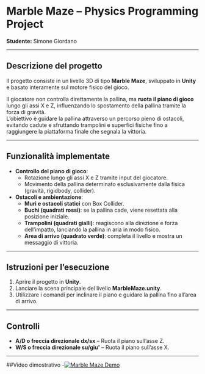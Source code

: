 # Marble Maze – Physics Programming Project
**Studente:** Simone Giordano   

---

## Descrizione del progetto
Il progetto consiste in un livello 3D di tipo **Marble Maze**, sviluppato in **Unity** e basato interamente sul motore fisico del gioco.  

Il giocatore non controlla direttamente la pallina, ma **ruota il piano di gioco** lungo gli assi X e Z, influenzando lo spostamento della pallina tramite la forza di gravità.  
L’obiettivo è guidare la pallina attraverso un percorso pieno di ostacoli, evitando cadute e sfruttando trampolini e superfici fisiche fino a raggiungere la piattaforma finale che segnala la vittoria.  

---

## Funzionalità implementate
- **Controllo del piano di gioco**:
  - Rotazione lungo gli assi X e Z tramite input del giocatore.  
  - Movimento della pallina determinato esclusivamente dalla fisica (gravità, rigidbody, collider).  
- **Ostacoli e ambientazione**:
  - **Muri e ostacoli statici** con Box Collider.  
  - **Buchi (quadrati rossi)**: se la pallina cade, viene resettata alla posizione iniziale.  
  - **Trampolini (quadrati gialli)**: reagiscono alla direzione e forza dell’impatto, lanciando la pallina in aria in modo fisico.  
  - **Area di arrivo (quadrato verde)**: completa il livello e mostra un messaggio di vittoria.  

---

## Istruzioni per l’esecuzione
1. Aprire il progetto in **Unity**.  
2. Lanciare la scena principale del livello **MarbleMaze.unity**.  
3. Utilizzare i comandi per inclinare il piano e guidare la pallina fino all’area di arrivo.  

---

## Controlli
- **A/D o freccia direzionale dx/sx** – Ruota il piano sull’asse Z.  
- **W/S o freccia direzionale su/giu'** – Ruota il piano sull’asse X.  

---

##Video dimostrativo
-[![Marble Maze Demo](https://img.youtube.com/vi/pBACTiE96PA/0.jpg)](https://youtu.be/pBACTiE96PA)

